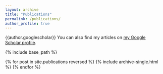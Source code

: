 ```yaml
---
layout: archive
title: "Publications"
permalink: /publications/
author_profile: true
---
```

{{author.googlescholar}}
You can also find my articles on <a href="https://scholar.google.com/citations?user=H2mOKp8AAAAJ" target="_blank">my Google Scholar profile</a>.

{% include base_path %}

{% for post in site.publications reversed %}
  {% include archive-single.html %}
{% endfor %}


